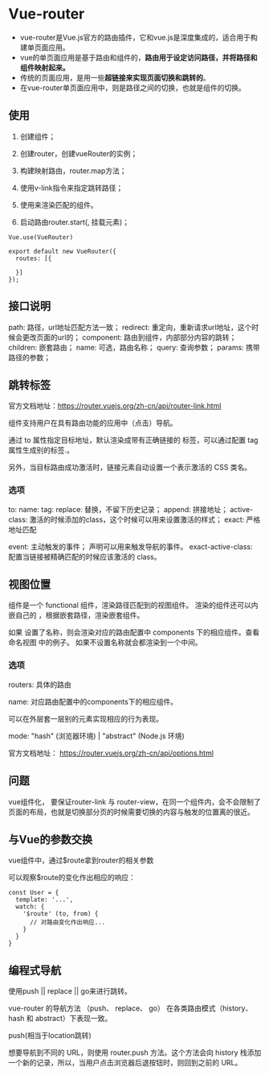 
# Vue-router

- vue-router是Vue.js官方的路由插件，它和vue.js是深度集成的，适合用于构建单页面应用。
- vue的单页面应用是基于路由和组件的，**路由用于设定访问路径，并将路径和组件映射起来。**
- 传统的页面应用，是用一些**超链接来实现页面切换和跳转的**。
- 在vue-router单页面应用中，则是路径之间的切换，也就是组件的切换。

## 使用

1. 创建组件；

2. 创建router，创建vueRouter的实例；

3. 构建映射路由，router.map方法；

4. 使用v-link指令来指定跳转路径；

5. 使用<router-view>来渲染匹配的组件。

6. 启动路由router.start(, 挂载元素)；

```
Vue.use(VueRouter)

export default new VueRouter({
  routes: [{

  }]
});

```

## 接口说明

path: 路径，url地址匹配方法一致；
redirect: 重定向，重新请求url地址，这个时候会更改页面的url的；
component: 路由到组件，内部部分内容的跳转；
children: 嵌套路由；
name: 可选，路由名称；
query: 查询参数；
params: 携带路径的参数；

## 跳转标签<router-link>

官方文档地址：https://router.vuejs.org/zh-cn/api/router-link.html

<router-link> 组件支持用户在具有路由功能的应用中（点击）导航。 

通过 to 属性指定目标地址，默认渲染成带有正确链接的 <a> 标签，可以通过配置 tag 属性生成别的标签.。

另外，当目标路由成功激活时，链接元素自动设置一个表示激活的 CSS 类名。

### <router-link>选项
to: 
name: 
tag: 
replace: 替换，不留下历史记录；
append: 拼接地址；
active-class: 激活的时候添加的class，这个时候可以用来设置激活的样式；
exact: 严格地址匹配

<!-- 这个链接只会在地址为 / 的时候被激活 -->
<router-link to="/" exact>
event:  主动触发的事件；
声明可以用来触发导航的事件。
exact-active-class: 
配置当链接被精确匹配的时候应该激活的 class。

## 视图位置<router-view>

<router-view> 组件是一个 functional 组件，渲染路径匹配到的视图组件。
<router-view> 渲染的组件还可以内嵌自己的 <router-view>，根据嵌套路径，渲染嵌套组件。

如果 <router-view>设置了名称，则会渲染对应的路由配置中 components 下的相应组件。查看 命名视图 中的例子。
如果不设置名称就会都渲染到一个中间。

### 选项

routers: 具体的路由

name: 对应路由配置中的components下的相应组件。

可以在外层套一层别的元素实现相应的行为表现。

mode: "hash" (浏览器环境) | "abstract" (Node.js 环境)

官方文档地址： https://router.vuejs.org/zh-cn/api/options.html


## 问题

vue组件化， 要保证router-link 与 router-view，在同一个组件内，会不会限制了页面的布局，也就是切换部分页的时候需要切换的内容与触发的位置离的很近。


## 与Vue的参数交换

vue组件中，通过$route拿到router的相关参数

可以观察$route的变化作出相应的响应：
```
const User = {
  template: '...',
  watch: {
    '$route' (to, from) {
      // 对路由变化作出响应...
    }
  }
}
```

## 编程式导航

使用push || replace || go来进行跳转。

vue-router 的导航方法 （push、 replace、 go） 在各类路由模式（history、 hash 和 abstract）下表现一致。

push(相当于location跳转)

想要导航到不同的 URL，则使用 router.push 方法。这个方法会向 history 栈添加一个新的记录，所以，当用户点击浏览器后退按钮时，则回到之前的 URL。